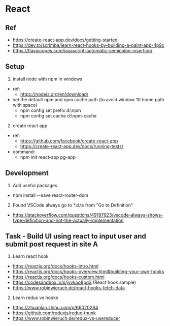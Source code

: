 # React
## Ref
- https://create-react-app.dev/docs/getting-started
- https://dev.to/scrimba/learn-react-hooks-by-building-a-paint-app-4p9c
- https://flaviocopes.com/javascript-automatic-semicolon-insertion/


## Setup
1. install node with npm in windows  
- ref:
    - https://nodejs.org/en/download/
- set the default npm and npm cache path (to avoid window 10 home path with space)
    - npm config set prefix d:\npm 
    - npm config set cache d:\npm-cache 
2. create react app 
- ref:
    - https://github.com/facebook/create-react-app
    - https://create-react-app.dev/docs/running-tests/
- command:
    - npm init react-app pg-app
    

## Development 
1. Add useful packages
- npm install --save react-router-dom

2. Found VSCode always go to *.d.ts from "Go to Definition" 
- https://stackoverflow.com/questions/49197923/vscode-always-shows-type-definition-and-not-the-actually-implementation


## Task - Build UI using react to input user and submit post request in site A  
1. Learn react hook 
- https://reactjs.org/docs/hooks-intro.html
- https://reactjs.org/docs/hooks-overview.html#building-your-own-hooks
- https://reactjs.org/docs/hooks-custom.html
- https://codesandbox.io/s/jvvkoo8pq3 (React hook sample)
- https://www.robinwieruch.de/react-hooks-fetch-data

2. Learn redux vs hooks
- https://zhuanlan.zhihu.com/p/66020264 
- https://github.com/reduxjs/redux-thunk
- https://www.robinwieruch.de/redux-vs-usereducer